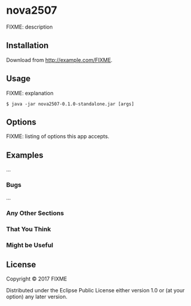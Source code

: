 # nova2507

FIXME: description

## Installation

Download from http://example.com/FIXME.

## Usage

FIXME: explanation

    $ java -jar nova2507-0.1.0-standalone.jar [args]

## Options

FIXME: listing of options this app accepts.

## Examples

...

### Bugs

...

### Any Other Sections
### That You Think
### Might be Useful

## License

Copyright © 2017 FIXME

Distributed under the Eclipse Public License either version 1.0 or (at
your option) any later version.
